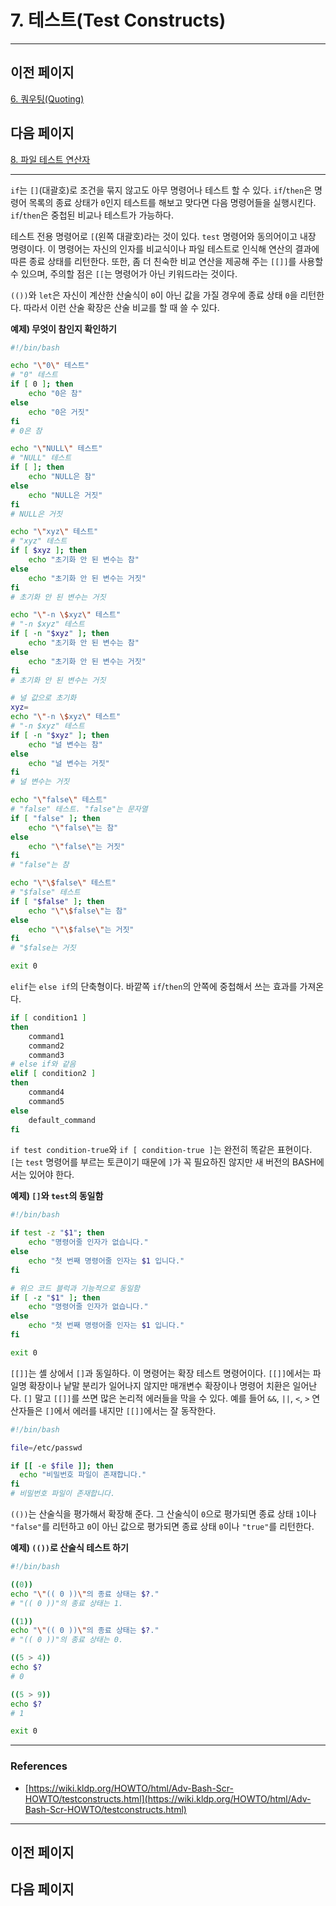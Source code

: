 # 7. 테스트(Test Constructs)

---

## 이전 페이지

[6. 쿼우팅(Quoting)](6%20%E1%84%8F%E1%85%AF%E1%84%8B%E1%85%AE%E1%84%90%E1%85%B5%E1%86%BC(Quoting)%20e44d760270c4449bbc0e48b7b7cc0d83.md)

## 다음 페이지

[8. 파일 테스트 연산자](8%20%E1%84%91%E1%85%A1%E1%84%8B%E1%85%B5%E1%86%AF%20%E1%84%90%E1%85%A6%E1%84%89%E1%85%B3%E1%84%90%E1%85%B3%20%E1%84%8B%E1%85%A7%E1%86%AB%E1%84%89%E1%85%A1%E1%86%AB%E1%84%8C%E1%85%A1%2047fd505dbf0e452aa3e80a0ee22dc61b.md)

---

`if`는 `[]`(대괄호)로 조건을 묶지 않고도 아무 명령어나 테스트 할 수 있다. `if`/`then`은 명령어 목록의 종료 상태가 `0`인지 테스트를 해보고 맞다면 다음 명령어들을 실행시킨다. `if`/`then`은 중첩된 비교나 테스트가 가능하다. 

테스트 전용 명령어로 `[`(왼쪽 대괄호)라는 것이 있다. `test` 명령어와 동의어이고 내장 명령이다. 이 명령어는 자신의 인자를 비교식이나 파일 테스트로 인식해 연산의 결과에 따른 종료 상태를 리턴한다. 또한, 좀 더 친숙한 비교 연산을 제공해 주는 `[[]]`를 사용할 수 있으며, 주의할 점은 `[[`는 명령어가 아닌 키워드라는 것이다.

`(())`와 `let`은 자신이 계산한 산술식이 `0`이 아닌 값을 가질 경우에 종료 상태 `0`을 리턴한다. 따라서 이런 산술 확장은 산술 비교를 할 때 쓸 수 있다.

**예제) 무엇이 참인지 확인하기**

```bash
#!/bin/bash

echo "\"0\" 테스트"
# "0" 테스트
if [ 0 ]; then
    echo "0은 참"
else
    echo "0은 거짓"
fi
# 0은 참

echo "\"NULL\" 테스트"
# "NULL" 테스트
if [ ]; then
    echo "NULL은 참"
else
    echo "NULL은 거짓"
fi
# NULL은 거짓

echo "\"xyz\" 테스트"
# "xyz" 테스트
if [ $xyz ]; then
    echo "초기화 안 된 변수는 참"
else
    echo "초기화 안 된 변수는 거짓"
fi
# 초기화 안 된 변수는 거짓

echo "\"-n \$xyz\" 테스트"
# "-n $xyz" 테스트
if [ -n "$xyz" ]; then
    echo "초기화 안 된 변수는 참"
else
    echo "초기화 안 된 변수는 거짓"
fi
# 초기화 안 된 변수는 거짓

# 널 값으로 초기화
xyz=
echo "\"-n \$xyz\" 테스트"
# "-n $xyz" 테스트
if [ -n "$xyz" ]; then
    echo "널 변수는 참"
else
    echo "널 변수는 거짓"
fi
# 널 변수는 거짓

echo "\"false\" 테스트"
# "false" 테스트. "false"는 문자열
if [ "false" ]; then
    echo "\"false\"는 참"
else
    echo "\"false\"는 거짓"
fi
# "false"는 참

echo "\"\$false\" 테스트"
# "$false" 테스트
if [ "$false" ]; then
    echo "\"\$false\"는 참"
else
    echo "\"\$false\"는 거짓"
fi
# "$false는 거짓

exit 0
```

`elif`는 `else if`의 단축형이다. 바깥쪽 `if`/`then`의 안쪽에 중첩해서 쓰는 효과를 가져온다.

```bash
if [ condition1 ]
then
    command1
    command2
    command3
# else if와 같음
elif [ condition2 ]
then
    command4
    command5
else
    default_command
fi
```

`if test condition-true`와 `if [ condition-true ]`는 완전히 똑같은 표현이다. `[`는 `test` 명령어를 부르는 토큰이기 때문에 `]`가 꼭 필요하진 않지만 새 버전의 BASH에서는 있어야 한다.

**예제) `[]`와 `test`의 동일함**

```bash
#!/bin/bash

if test -z "$1"; then
    echo "명령어줄 인자가 없습니다."
else
    echo "첫 번째 명령어줄 인자는 $1 입니다."
fi

# 위으 코드 블럭과 기능적으로 동일함
if [ -z "$1" ]; then
    echo "명령어줄 인자가 없습니다."
else
    echo "첫 번째 명령어줄 인자는 $1 입니다."
fi

exit 0
```

`[[]]`는 셸 상에서 `[]`과 동일하다. 이 명령어는 확장 테스트 명령어이다. `[[]]`에서는 파일명 확장이나 낱말 분리가 일어나지 않지만 매개변수 확장이나 명령어 치환은 일어난다. `[]` 말고 `[[]]`를 쓰면 많은 논리적 에러들을 막을 수 있다. 예를 들어 `&&`, `||`, `<`, `>` 연산자들은 `[]`에서 에러를 내지만 `[[]]`에서는 잘 동작한다.

```bash
#!/bin/bash

file=/etc/passwd

if [[ -e $file ]]; then
  echo "비밀번호 파일이 존재합니다."
fi
# 비밀번호 파일이 존재합니다.
```

`(())`는 산술식을 평가해서 확장해 준다. 그 산술식이 `0`으로 평가되면 종료 상태 `1`이나 `"false"`를 리턴하고 `0`이 아닌 값으로 평가되면 종료 상태 `0`이나 `"true"`를 리턴한다.

**예제) `(())`로 산술식 테스트 하기**

```bash
#!/bin/bash

((0))
echo "\"(( 0 ))\"의 종료 상태는 $?."
# "(( 0 ))"의 종료 상태는 1.

((1))
echo "\"(( 0 ))\"의 종료 상태는 $?."
# "(( 0 ))"의 종료 상태는 0.

((5 > 4))
echo $?
# 0

((5 > 9))
echo $?
# 1

exit 0
```

---

### References

- [https://wiki.kldp.org/HOWTO/html/Adv-Bash-Scr-HOWTO/testconstructs.html](https://wiki.kldp.org/HOWTO/html/Adv-Bash-Scr-HOWTO/testconstructs.html)

---

## 이전 페이지

## 다음 페이지
